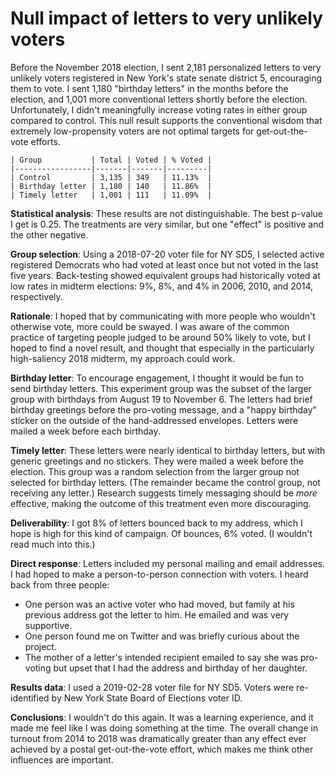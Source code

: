 # Null impact of letters to very unlikely voters

Before the November 2018 election, I sent 2,181 personalized letters to very unlikely voters registered in New York's state senate district 5, encouraging them to vote. I sent 1,180 "birthday letters" in the months before the election, and 1,001 more conventional letters shortly before the election. Unfortunately, I didn't meaningfully increase voting rates in either group compared to control. This null result supports the conventional wisdom that extremely low-propensity voters are not optimal targets for get-out-the-vote efforts.

```
| Group           | Total | Voted | % Voted |
|-----------------|-------|-------|---------|
| Control         | 3,135 | 349   | 11.13%  |
| Birthday letter | 1,180 | 140   | 11.86%  |
| Timely letter   | 1,001 | 111   | 11.09%  |
```

**Statistical analysis**: These results are not distinguishable. The best p-value I get is 0.25. The treatments are very similar, but one "effect" is positive and the other negative.

**Group selection**: Using a 2018-07-20 voter file for NY SD5, I selected active registered Democrats who had voted at least once but not voted in the last five years. Back-testing showed equivalent groups had historically voted at low rates in midterm elections: 9%, 8%, and 4% in 2006, 2010, and 2014, respectively.

**Rationale**: I hoped that by communicating with more people who wouldn't otherwise vote, more could be swayed. I was aware of the common practice of targeting people judged to be around 50% likely to vote, but I hoped to find a novel result, and thought that especially in the particularly high-saliency 2018 midterm, my approach could work.

**Birthday letter**: To encourage engagement, I thought it would be fun to send birthday letters. This experiment group was the subset of the larger group with birthdays from August 19 to November 6. The letters had brief birthday greetings before the pro-voting message, and a "happy birthday" sticker on the outside of the hand-addressed envelopes. Letters were mailed a week before each birthday.

**Timely letter**: These letters were nearly identical to birthday letters, but with generic greetings and no stickers. They were mailed a week before the election. This group was a random selection from the larger group not selected for birthday letters. (The remainder became the control group, not receiving any letter.) Research suggests timely messaging should be _more_ effective, making the outcome of this treatment even more discouraging.

**Deliverability**: I got 8% of letters bounced back to my address, which I hope is high for this kind of campaign. Of bounces, 6% voted. (I wouldn't read much into this.)

**Direct response**: Letters included my personal mailing and email addresses. I had hoped to make a person-to-person connection with voters. I heard back from three people:

 * One person was an active voter who had moved, but family at his
   previous address got the letter to him. He emailed and was very
   supportive.
 * One person found me on Twitter and was briefly curious about the
   project.
 * The mother of a letter's intended recipient emailed to say she was
   pro-voting but upset that I had the address and birthday of her
   daughter.

**Results data**: I used a 2019-02-28 voter file for NY SD5. Voters were re-identified by New York State Board of Elections voter ID.

**Conclusions**: I wouldn't do this again. It was a learning experience, and it made me feel like I was doing something at the time. The overall change in turnout from 2014 to 2018 was dramatically greater than any effect ever achieved by a postal get-out-the-vote effort, which makes me think other influences are important.
